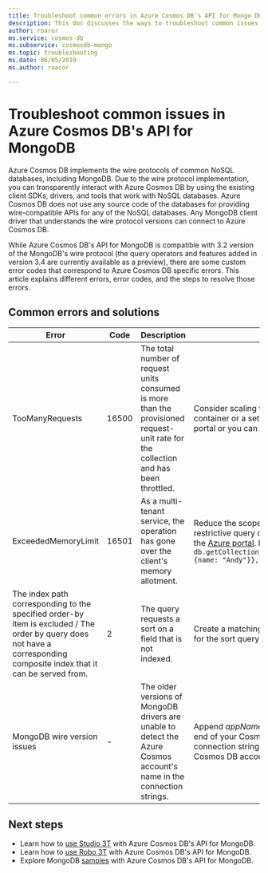 ```yaml
---
title: Troubleshoot common errors in Azure Cosmos DB's API for Mongo DB
description: This doc discusses the ways to troubleshoot common issues encountered in Azure Cosmos DB's API for MongoDB.
author: roaror
ms.service: cosmos-db
ms.subservice: cosmosdb-mongo
ms.topic: troubleshooting
ms.date: 06/05/2019
ms.author: roaror

---
```


# Troubleshoot common issues in Azure Cosmos DB's API for MongoDB

Azure Cosmos DB implements the wire protocols of common NoSQL databases, including MongoDB. Due to the wire protocol implementation, you can transparently interact with Azure Cosmos DB by using the existing client SDKs, drivers, and tools that work with NoSQL databases. Azure Cosmos DB does not use any source code of the databases for providing wire-compatible APIs for any of the NoSQL databases. Any MongoDB client driver that understands the wire protocol versions can connect to Azure Cosmos DB.

While Azure Cosmos DB's API for MongoDB is compatible with 3.2 version of the MongoDB's wire protocol (the query operators and features added in version 3.4 are currently available as a preview), there are some custom error codes that correspond to Azure Cosmos DB specific errors. This article explains different errors, error codes, and the steps to resolve those errors.

## Common errors and solutions

| Error               | Code  | Description  | Solution  |
|---------------------|-------|--------------|-----------|
| TooManyRequests     | 16500 | The total number of request units consumed is more than the provisioned request-unit rate for the collection and has been throttled. | Consider scaling the throughput assigned to a container or a set of containers from the Azure portal or you can retry the operation. |
| ExceededMemoryLimit | 16501 | As a multi-tenant service, the operation has gone over the client's memory allotment. | Reduce the scope of the operation through more restrictive query criteria or contact support from the [Azure portal](https://portal.azure.com/?#blade/Microsoft_Azure_Support/HelpAndSupportBlade). Example: `db.getCollection('users').aggregate([{$match: {name: "Andy"}}, {$sort: {age: -1}}]))` |
| The index path corresponding to the specified order-by item is excluded / The order by query does not have a corresponding composite index that it can be served from. | 2 | The query requests a sort on a field that is not indexed. | Create a matching index (or composite index) for the sort query being attempted. |
| MongoDB wire version issues | - | The older versions of MongoDB drivers are unable to detect the Azure Cosmos account's name in the connection strings. | Append *appName=@**accountName**@* at the end of your Cosmos DB's API for MongoDB connection string, where ***accountName*** is your Cosmos DB account name. |


## Next steps

- Learn how to [use Studio 3T](mongodb-mongochef.md) with Azure Cosmos DB's API for MongoDB.
- Learn how to [use Robo 3T](mongodb-robomongo.md) with Azure Cosmos DB's API for MongoDB.
- Explore MongoDB [samples](mongodb-samples.md) with Azure Cosmos DB's API for MongoDB.

